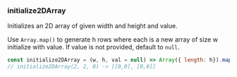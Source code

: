 ### initialize2DArray

Initializes an 2D array of given width and height and value.

Use `Array.map()` to generate h rows where each is a new array of size w initialize with value. If value is not provided, default to `null`.

```js
const initialize2DArray = (w, h, val = null) => Array({ length: h}).map(() => Array.from({ length: w}).map(v => val));
// initialize2DArray(2, 2, 0) -> [[0,0], [0,0]]
```
